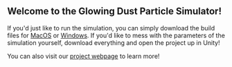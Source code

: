 ## Welcome to the Glowing Dust Particle Simulator!
If you'd just like to run the simulation, you can simply download the build files for [MacOS](https://drive.google.com/file/d/1LjdXaZCjmV1u7f-V33hPorbFM31Sk-ru/view?usp=drive_link) or [Windows](https://drive.google.com/file/d/1ulhA3Zo7dG9Qh4mzNSu4ID9qay8XYs3d/view?usp=drive_link).
If you'd like to mess with the parameters of the simulation yourself, download everything and open the project up in Unity!

You can also visit our [project webpage](https://storm-roast-15d.notion.site/Glowing-Dust-Particle-Simulation-1e70bbcaaed480a79a54f46871da594a?pvs=4) to learn more!
